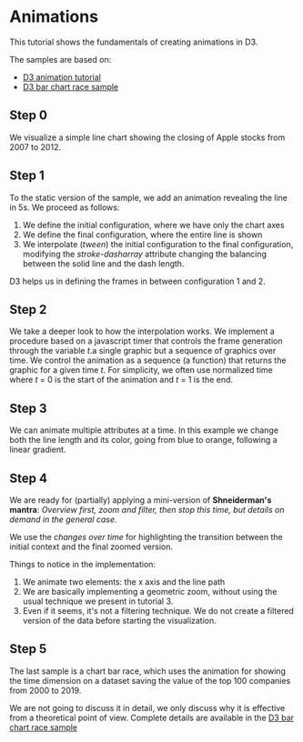 # Animations

This tutorial shows the fundamentals of creating
animations in D3.

The samples are based on:
* [D3 animation tutorial](https://observablehq.com/@d3/learn-d3-animation?collection=@d3/learn-d3)
* [D3 bar chart race sample](https://observablehq.com/@d3/bar-chart-race-explained)

## Step 0
We visualize a simple line chart showing the closing
of Apple stocks from 2007 to 2012.

## Step 1
To the static version of the sample, we add
an animation revealing the line in 5s. We proceed as follows:

1. We define the initial configuration, where we have only the chart axes
2. We define the final configuration, where the entire line is shown
3. We interpolate (_tween_) the initial configuration to the final configuration, 
modifying the _stroke-dasharray_ attribute changing the balancing between the solid line and the dash length.
   
D3 helps us in defining the frames in between configuration 1 and 2.

## Step 2
We take a deeper look to how the interpolation works. We implement a
procedure based on a javascript timer that controls the frame generation
through the variable _t_.a single graphic but a sequence of graphics over time. 
We control the animation as a sequence (a function) that returns the graphic 
for a given time _t_. For simplicity, we often use normalized time where _t_ = 0 is the 
start of the animation and _t_ = 1 is the end.

## Step 3
We can animate multiple attributes at a time. In this example
we change both the line length and its color, going from blue 
to orange, following a linear gradient. 

## Step 4
We are ready for (partially) applying a mini-version of **Shneiderman's mantra**: 
_Overview first, zoom and filter, then stop this time, but details on 
demand in the general case_.

We use the _changes over time_ for highlighting the transition
between the initial context and the final zoomed version. 

Things to notice in the implementation:

1. We animate two elements: the x axis and the line path
2. We are basically implementing a geometric zoom, without using the usual technique we present in tutorial 3.
3. Even if it seems, it's not a filtering technique. We do not 
create a filtered version of the data before starting the visualization. 
   
## Step 5
The last sample is a chart bar race, which uses the animation for
showing the time dimension on a dataset saving the value of the
top 100 companies from 2000 to 2019. 

We are not going to discuss it in detail, we only discuss why 
it is effective from a theoretical point of view. Complete details
are available in the [D3 bar chart race sample](https://observablehq.com/@d3/bar-chart-race-explained)
